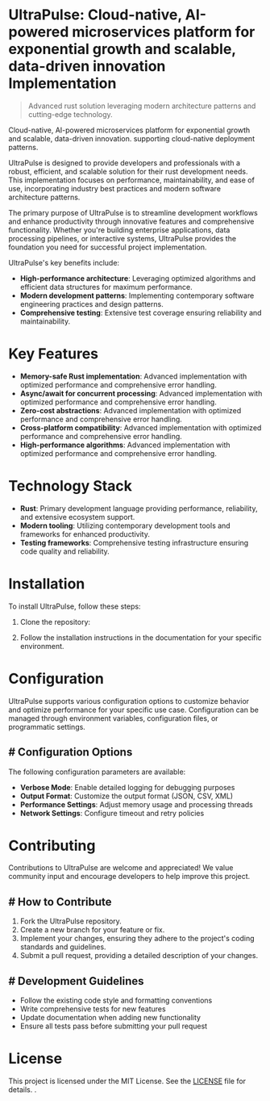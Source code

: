 <!-- fallback_UltraPulse_20250802214038_49964 -->

# UltraPulse: Cloud-native, AI-powered microservices platform for exponential growth and scalable, data-driven innovation Implementation
> Advanced rust solution leveraging modern architecture patterns and cutting-edge technology.

Cloud-native, AI-powered microservices platform for exponential growth and scalable, data-driven innovation. supporting cloud-native deployment patterns.

UltraPulse is designed to provide developers and professionals with a robust, efficient, and scalable solution for their rust development needs. This implementation focuses on performance, maintainability, and ease of use, incorporating industry best practices and modern software architecture patterns.

The primary purpose of UltraPulse is to streamline development workflows and enhance productivity through innovative features and comprehensive functionality. Whether you're building enterprise applications, data processing pipelines, or interactive systems, UltraPulse provides the foundation you need for successful project implementation.

UltraPulse's key benefits include:

* **High-performance architecture**: Leveraging optimized algorithms and efficient data structures for maximum performance.
* **Modern development patterns**: Implementing contemporary software engineering practices and design patterns.
* **Comprehensive testing**: Extensive test coverage ensuring reliability and maintainability.

# Key Features

* **Memory-safe Rust implementation**: Advanced implementation with optimized performance and comprehensive error handling.
* **Async/await for concurrent processing**: Advanced implementation with optimized performance and comprehensive error handling.
* **Zero-cost abstractions**: Advanced implementation with optimized performance and comprehensive error handling.
* **Cross-platform compatibility**: Advanced implementation with optimized performance and comprehensive error handling.
* **High-performance algorithms**: Advanced implementation with optimized performance and comprehensive error handling.

# Technology Stack

* **Rust**: Primary development language providing performance, reliability, and extensive ecosystem support.
* **Modern tooling**: Utilizing contemporary development tools and frameworks for enhanced productivity.
* **Testing frameworks**: Comprehensive testing infrastructure ensuring code quality and reliability.

# Installation

To install UltraPulse, follow these steps:

1. Clone the repository:


2. Follow the installation instructions in the documentation for your specific environment.

# Configuration

UltraPulse supports various configuration options to customize behavior and optimize performance for your specific use case. Configuration can be managed through environment variables, configuration files, or programmatic settings.

## # Configuration Options

The following configuration parameters are available:

* **Verbose Mode**: Enable detailed logging for debugging purposes
* **Output Format**: Customize the output format (JSON, CSV, XML)
* **Performance Settings**: Adjust memory usage and processing threads
* **Network Settings**: Configure timeout and retry policies

# Contributing

Contributions to UltraPulse are welcome and appreciated! We value community input and encourage developers to help improve this project.

## # How to Contribute

1. Fork the UltraPulse repository.
2. Create a new branch for your feature or fix.
3. Implement your changes, ensuring they adhere to the project's coding standards and guidelines.
4. Submit a pull request, providing a detailed description of your changes.

## # Development Guidelines

* Follow the existing code style and formatting conventions
* Write comprehensive tests for new features
* Update documentation when adding new functionality
* Ensure all tests pass before submitting your pull request

# License

This project is licensed under the MIT License. See the [LICENSE](https://github.com/ludo53/UltraPulse/blob/main/LICENSE) file for details.
.